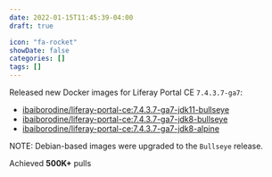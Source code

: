```yaml
---
date: 2022-01-15T11:45:39-04:00
draft: true

icon: "fa-rocket"
showDate: false
categories: []
tags: []
---
```


Released new Docker images for Liferay Portal CE `7.4.3.7-ga7`:
- [ibaiborodine/liferay-portal-ce:7.4.3.7-ga7-jdk11-bullseye](https://hub.docker.com/layers/ibaiborodine/liferay-portal-ce/7.4.3.7-ga7-jdk11-bullseye/images/sha256-a006b8070ed6b16021f3a4d47593a7a06308f68ab021d276cf490b01453bf4ea?context=explore)
- [ibaiborodine/liferay-portal-ce:7.4.3.7-ga7-jdk8-bullseye](https://hub.docker.com/layers/ibaiborodine/liferay-portal-ce/7.4.3.7-ga7-jdk8-bullseye/images/sha256-cbed0863ef3dee89337373302b7fb016f47017f2743abef8d5cecb9de0479d7a?context=explore)
- [ibaiborodine/liferay-portal-ce:7.4.3.7-ga7-jdk8-alpine](https://hub.docker.com/layers/ibaiborodine/liferay-portal-ce/7.4.3.7-ga7-jdk8-alpine/images/sha256-e484b58fb89cd1b8a5d4bdb3b0d2d16f7884e26410ad01772523faa02ba4befb?context=explore)

NOTE: Debian-based images were upgraded to the `Bullseye` release.

Achieved **500K+** pulls

